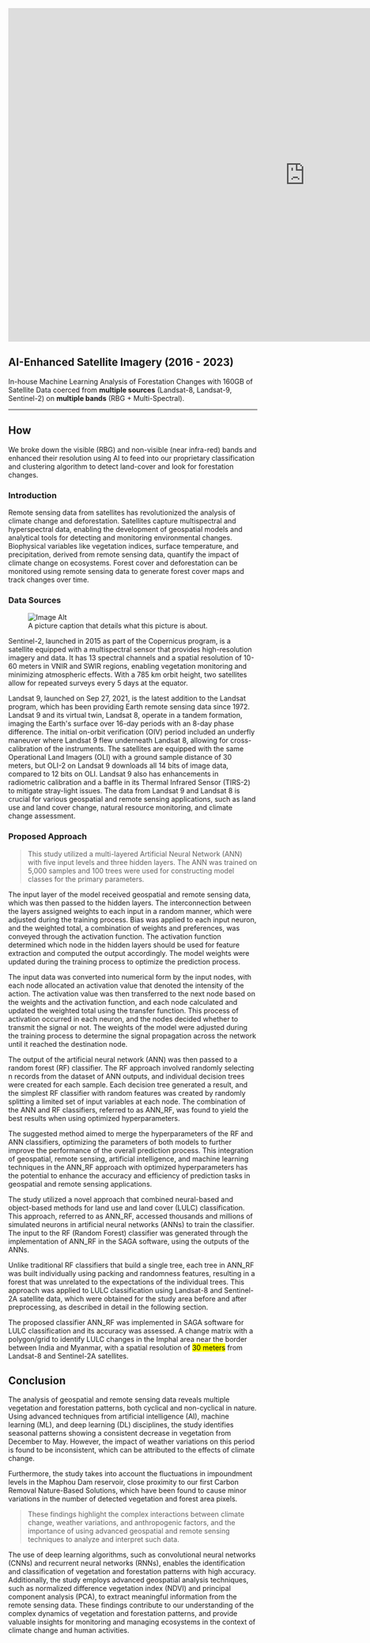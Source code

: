 <div class="content-large"><iframe width="1200" height="675" src="https://www.youtube.com/embed/FMjuqpiuE3U" title="YouTube video player" frameborder="0" allow="accelerometer; autoplay; clipboard-write; encrypted-media; gyroscope; picture-in-picture; web-share" allowfullscreen></iframe></div>

## AI-Enhanced Satellite Imagery (2016 - 2023)

In-house Machine Learning Analysis of Forestation Changes with 160GB of Satellite Data coerced from **multiple sources** (Landsat-8, Landsat-9, Sentinel-2) on **multiple bands** (RBG + Multi-Spectral).

---

## How

We broke down the visible (RBG) and non-visible (near infra-red) bands and enhanced their resolution using AI to feed into our proprietary classification and clustering  algorithm to detect land-cover and look for forestation changes.

### Introduction

Remote sensing data from satellites has revolutionized the analysis of climate change and deforestation. Satellites capture multispectral and hyperspectral data, enabling the development of geospatial models and analytical tools for detecting and monitoring environmental changes. Biophysical variables like vegetation indices, surface temperature, and precipitation, derived from remote sensing data, quantify the impact of climate change on ecosystems. Forest cover and deforestation can be monitored using remote sensing data to generate forest cover maps and track changes over time.

### Data Sources

<figure class="content-medium">
  <img src="https://picsum.photos/1000/600" alt="Image Alt" loading="lazy">
  <figcaption>
    A picture caption that details what this picture is about.
  </figcaption>
</figure>

Sentinel-2, launched in 2015 as part of the Copernicus program, is a satellite equipped with a multispectral sensor that provides high-resolution imagery and data. It has 13 spectral channels and a spatial resolution of 10-60 meters in VNIR and SWIR regions, enabling vegetation monitoring and minimizing atmospheric effects. With a 785 km orbit height, two satellites allow for repeated surveys every 5 days at the equator.

Landsat 9, launched on Sep 27, 2021, is the latest addition to the Landsat program, which has been providing Earth remote sensing data since 1972. Landsat 9 and its virtual twin, Landsat 8, operate in a tandem formation, imaging the Earth's surface over 16-day periods with an 8-day phase difference. The initial on-orbit verification (OIV) period included an underfly maneuver where Landsat 9 flew underneath Landsat 8, allowing for cross-calibration of the instruments. The satellites are equipped with the same Operational Land Imagers (OLI) with a ground sample distance of 30 meters, but OLI-2 on Landsat 9 downloads all 14 bits of image data, compared to 12 bits on OLI. Landsat 9 also has enhancements in radiometric calibration and a baffle in its Thermal Infrared Sensor (TIRS-2) to mitigate stray-light issues. The data from Landsat 9 and Landsat 8 is crucial for various geospatial and remote sensing applications, such as land use and land cover change, natural resource monitoring, and climate change assessment.

### Proposed Approach

> This study utilized a multi-layered Artificial Neural Network (ANN) with five input levels and three hidden layers. The ANN was trained on 5,000 samples and 100 trees were used for constructing model classes for the primary parameters.

The input layer of the model received geospatial and remote sensing data, which was then passed to the hidden layers. The interconnection between the layers assigned weights to each input in a random manner, which were adjusted during the training process. Bias was applied to each input neuron, and the weighted total, a combination of weights and preferences, was conveyed through the activation function. The activation function determined which node in the hidden layers should be used for feature extraction and computed the output accordingly. The model weights were updated during the training process to optimize the prediction process.

The input data was converted into numerical form by the input nodes, with each node allocated an activation value that denoted the intensity of the action. The activation value was then transferred to the next node based on the weights and the activation function, and each node calculated and updated the weighted total using the transfer function. This process of activation occurred in each neuron, and the nodes decided whether to transmit the signal or not. The weights of the model were adjusted during the training process to determine the signal propagation across the network until it reached the destination node.

The output of the artificial neural network (ANN) was then passed to a random forest (RF) classifier. The RF approach involved randomly selecting n records from the dataset of ANN outputs, and individual decision trees were created for each sample. Each decision tree generated a result, and the simplest RF classifier with random features was created by randomly splitting a limited set of input variables at each node. The combination of the ANN and RF classifiers, referred to as ANN_RF, was found to yield the best results when using optimized hyperparameters.

The suggested method aimed to merge the hyperparameters of the RF and ANN classifiers, optimizing the parameters of both models to further improve the performance of the overall prediction process. This integration of geospatial, remote sensing, artificial intelligence, and machine learning techniques in the ANN_RF approach with optimized hyperparameters has the potential to enhance the accuracy and efficiency of prediction tasks in geospatial and remote sensing applications.

The study utilized a novel approach that combined neural-based and object-based methods for land use and land cover (LULC) classification. This approach, referred to as ANN_RF, accessed thousands and millions of simulated neurons in artificial neural networks (ANNs) to train the classifier. The input to the RF (Random Forest) classifier was generated through the implementation of ANN_RF in the SAGA software, using the outputs of the ANNs.

Unlike traditional RF classifiers that build a single tree, each tree in ANN_RF was built individually using packing and randomness features, resulting in a forest that was unrelated to the expectations of the individual trees. This approach was applied to LULC classification using Landsat-8 and Sentinel-2A satellite data, which were obtained for the study area before and after preprocessing, as described in detail in the following section.

The proposed classifier ANN_RF was implemented in SAGA software for LULC classification and its accuracy was assessed. A change matrix with a polygon/grid to identify LULC changes in the Imphal area near the border between India and Myanmar, with a spatial resolution of <mark>30 meters</mark> from Landsat-8 and Sentinel-2A satellites.


## Conclusion

The analysis of geospatial and remote sensing data reveals multiple vegetation and forestation patterns, both cyclical and non-cyclical in nature. Using advanced techniques from artificial intelligence (AI), machine learning (ML), and deep learning (DL) disciplines, the study identifies seasonal patterns showing a consistent decrease in vegetation from December to May. However, the impact of weather variations on this period is found to be inconsistent, which can be attributed to the effects of climate change.

Furthermore, the study takes into account the fluctuations in impoundment levels in the Maphou Dam reservoir, close proximity to our first Carbon Removal Nature-Based Solutions, which have been found to cause minor variations in the number of detected vegetation and forest area pixels. 

> These findings highlight the complex interactions between climate change, weather variations, and anthropogenic factors, and the importance of using advanced geospatial and remote sensing techniques to analyze and interpret such data.

The use of deep learning algorithms, such as convolutional neural networks (CNNs) and recurrent neural networks (RNNs), enables the identification and classification of vegetation and forestation patterns with high accuracy. Additionally, the study employs advanced geospatial analysis techniques, such as normalized difference vegetation index (NDVI) and principal component analysis (PCA), to extract meaningful information from the remote sensing data. These findings contribute to our understanding of the complex dynamics of vegetation and forestation patterns, and provide valuable insights for monitoring and managing ecosystems in the context of climate change and human activities.